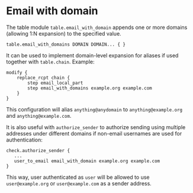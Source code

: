 # Email with domain

The table module `table.email_with_domain` appends one or more
domains (allowing 1:N expansion) to the specified value.

```
table.email_with_domains DOMAIN DOMAIN... { }
```

It can be used to implement domain-level expansion for aliases if used together
with `table.chain`. Example:

```
modify {
    replace_rcpt chain {
        step email_local_part
        step email_with_domains example.org example.com
    }
}
```

This configuration will alias `anything@anydomain` to `anything@example.org`
and `anything@example.com`.

It is also useful with `authorize_sender` to authorize sending using multiple
addresses under different domains if non-email usernames are used for
authentication:

```
check.authorize_sender {
   ...
   user_to_email email_with_domain example.org example.com
}
```

This way, user authenticated as `user` will be allowed to use
`user@example.org` or `user@example.com` as a sender address.
